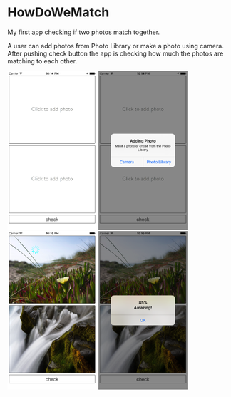 # HowDoWeMatch
My first app checking if two photos match together.

A user can add photos from Photo Library or make a photo using camera. 
After pushing check button the app is checking how much the photos are matching to each other.

<p>
  <img src="img/Main.png" width="200">
  <img src="img/AddingPhotos.png" width="200">
  <img src="img/Checking.png" width="200">
  <img src="img/Result.png" width="200">
</p>
